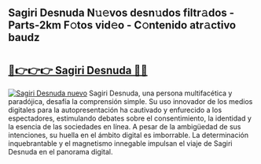 ## Sagiri Desnuda N𝚞𝚎vos desn𝚞dos filtr𝚊dos - Parts-2km F𝚘tos vid𝚎o - C𝚘ntenido atr𝚊ctivo baudz

# <h2><a href="http://mb5ht8.tromn.icu/?c=Sagiri+Desnuda">🔗👉👉👉 Sagiri Desnuda 🔗🔗</a></h2>

[![Sagiri Desnuda nuevo](https://i.imgur.com/pEAQMta.gif)](http://mb5ht8.tromn.icu/?c=Sagiri+Desnuda)
Sagiri Desnuda, una persona multifacética y paradójica, desafía la comprensión simple. Su uso innovador de los medios digitales para la autopresentación ha cautivado y enfurecido a los espectadores, estimulando debates sobre el consentimiento, la identidad y la esencia de las sociedades en línea. A pesar de la ambigüedad de sus intenciones, su huella en el ámbito digital es imborrable. La determinación inquebrantable y el magnetismo innegable impulsan el viaje de Sagiri Desnuda en el panorama digital.
